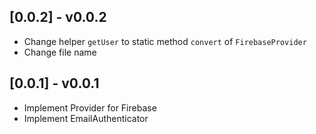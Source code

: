 ## [0.0.2] - v0.0.2

* Change helper `getUser` to static method `convert` of `FirebaseProvider`
* Change file name

## [0.0.1] - v0.0.1

* Implement Provider for Firebase
* Implement EmailAuthenticator
